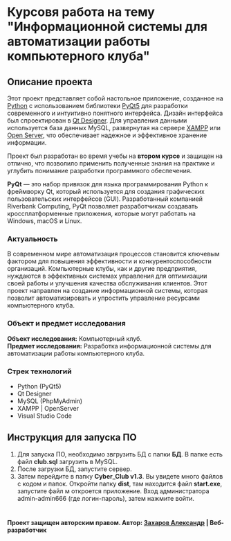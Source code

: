 # Курсовя работа на тему "Информационной системы для автоматизации работы компьютерного клуба"

## Описание проекта
Этот проект представляет собой настольное приложение, созданное на [Python](https://www.python.org/) с использованием библиотеки [PyQt5](https://pypi.org/project/PyQt5/) для разработки современного и интуитивно понятного интерфейса. Дизайн интерфейса был спроектирован в [Qt Designer](https://build-system.fman.io/qt-designer-download). Для управления данными используется база данных MySQL, развернутая на сервере [XAMPP](https://www.apachefriends.org/ru/download.html) или [Open Server](https://ospanel.io/download/), что обеспечивает надежное и эффективное хранение информации.

Проект был разработан во время учебы на __втором курсе__ и защищен на отлично, что позволило применить полученные знания на практике и углубить понимание разработки программного обеспечения.

__PyQt__ — это набор привязок для языка программирования Python к фреймворку Qt, который используется для создания графических пользовательских интерфейсов (GUI).
Разработанный компанией Riverbank Computing, PyQt позволяет разработчикам создавать кроссплатформенные приложения, которые могут работать на Windows, macOS и Linux.

### Актуальность
В современном мире автоматизация процессов становится ключевым фактором для повышения эффективности и конкурентоспособности организаций. Компьютерные клубы, как и другие предприятия, нуждаются в эффективных системах управления для оптимизации своей работы и улучшения качества обслуживания клиентов. Этот проект направлен на создание информационной системы, которая позволит автоматизировать и упростить управление ресурсами компьютерного клуба.

### Объект и предмет исследования
__Объект исследования:__ Компьютерный клуб.<br>
__Предмет исследования:__ Разработка информационной системы для автоматизации работы компьютерного клуба.

### Стрек технологий
- Python (PyQt5)
- Qt Designer
- MySQL (PhpMyAdmin)
- XAMPP | OpenServer
- Visual Studio Code

## Инструкция для запуска ПО
1. Для запуска ПО, необходимо звгрузить БД с папки __БД__. В папке есть файл __club.sql__ загрузить в MySQL.
2. После загрузки БД, запустите сервер.
3. Затем перейдите в папку __Cyber_Club v1.3__. Вы увидете много файлов с кодом и папок. Откройти папку __dist__, там находится файл __start.exe__, запустите файл м откроется приложение. Вход администратора admin-admin666 (где логин-пароль), затем нажмите войти.

#
__Проект защищен авторским правом. Автор: [Захаров Александр](https://vk.com/zzakharov666) | Веб-разработчик__
